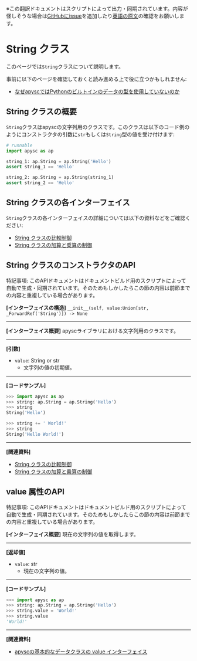 <span class="inconspicuous-txt">※この翻訳ドキュメントはスクリプトによって出力・同期されています。内容が怪しそうな場合は<a href="https://github.com/simon-ritchie/apysc/issues" target="_blank">GitHubにissue</a>を追加したり[英語の原文](https://simon-ritchie.github.io/apysc/en/string.html)の確認をお願いします。</span>

# String クラス

このページでは`String`クラスについて説明します。

事前に以下のページを確認しておくと読み進める上で役に立つかもしれません:

- [なぜapyscではPythonのビルトインのデータの型を使用していないのか](jp_why_apysc_doesnt_use_python_builtin_data_type.md)

## String クラスの概要

`String`クラスはapyscの文字列用のクラスです。このクラスは以下のコード例のようにコンストラクタの引数に`str`もしくは`String`型の値を受け付けます:

```py
# runnable
import apysc as ap

string_1: ap.String = ap.String('Hello')
assert string_1 == 'Hello'

string_2: ap.String = ap.String(string_1)
assert string_2 == 'Hello'
```

## String クラスの各インターフェイス

`String`クラスの各インターフェイスの詳細については以下の資料などをご確認ください:

- [String クラスの比較制御](jp_string_comparison_operations.md)
- [String クラスの加算と乗算の制御](jp_string_addition_and_multiplication.md)

## String クラスのコンストラクタのAPI

<span class="inconspicuous-txt">特記事項: このAPIドキュメントはドキュメントビルド用のスクリプトによって自動で生成・同期されています。そのためもしかしたらこの節の内容は前節までの内容と重複している場合があります。</span>

**[インターフェイスの構造]** `__init__(self, value:Union[str, _ForwardRef('String')]) -> None`<hr>

**[インターフェイス概要]** apyscライブラリにおける文字列用のクラスです。<hr>

**[引数]**

- `value`: String or str
  - 文字列の値の初期値。

<hr>

**[コードサンプル]**

```py
>>> import apysc as ap
>>> string: ap.String = ap.String('Hello')
>>> string
String('Hello')

>>> string += ' World!'
>>> string
String('Hello World!')
```

<hr>

**[関連資料]**

- [String クラスの比較制御](https://simon-ritchie.github.io/apysc/jp_string_comparison_operations.html)
- [String クラスの加算と乗算の制御](https://simon-ritchie.github.io/apysc/jp_string_addition_and_multiplication.html)

## value 属性のAPI

<span class="inconspicuous-txt">特記事項: このAPIドキュメントはドキュメントビルド用のスクリプトによって自動で生成・同期されています。そのためもしかしたらこの節の内容は前節までの内容と重複している場合があります。</span>

**[インターフェイス概要]** 現在の文字列の値を取得します。<hr>

**[返却値]**

- `value`: str
  - 現在の文字列の値。

<hr>

**[コードサンプル]**

```py
>>> import apysc as ap
>>> string: ap.String = ap.String('Hello')
>>> string.value = 'World!'
>>> string.value
'World!'
```

<hr>

**[関連資料]**

- [apyscの基本的なデータクラスの value インターフェイス](https://simon-ritchie.github.io/apysc/jp_fundamental_data_classes_value_interface.html)